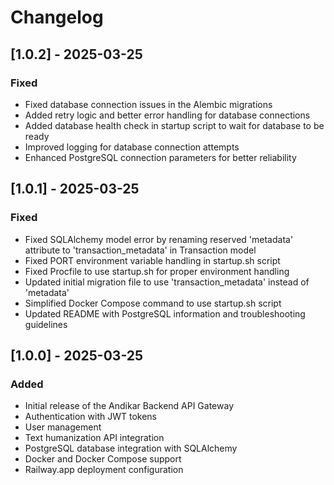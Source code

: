 # Changelog

## [1.0.2] - 2025-03-25

### Fixed
- Fixed database connection issues in the Alembic migrations
- Added retry logic and better error handling for database connections
- Added database health check in startup script to wait for database to be ready
- Improved logging for database connection attempts
- Enhanced PostgreSQL connection parameters for better reliability

## [1.0.1] - 2025-03-25

### Fixed
- Fixed SQLAlchemy model error by renaming reserved 'metadata' attribute to 'transaction_metadata' in Transaction model
- Fixed PORT environment variable handling in startup.sh script 
- Fixed Procfile to use startup.sh for proper environment handling
- Updated initial migration file to use 'transaction_metadata' instead of 'metadata'
- Simplified Docker Compose command to use startup.sh script
- Updated README with PostgreSQL information and troubleshooting guidelines

## [1.0.0] - 2025-03-25

### Added
- Initial release of the Andikar Backend API Gateway
- Authentication with JWT tokens
- User management
- Text humanization API integration
- PostgreSQL database integration with SQLAlchemy
- Docker and Docker Compose support
- Railway.app deployment configuration

